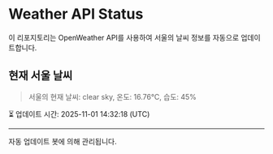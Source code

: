 
# Weather API Status

이 리포지토리는 OpenWeather API를 사용하여 서울의 날씨 정보를 자동으로 업데이트합니다.

## 현재 서울 날씨
> 서울의 현재 날씨: clear sky, 온도: 16.76°C, 습도: 45%

⏳ 업데이트 시간: 2025-11-01 14:32:18 (UTC)

---
자동 업데이트 봇에 의해 관리됩니다.
